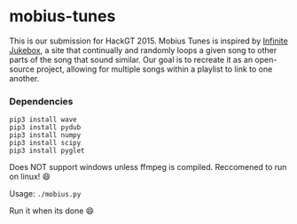 # mobius-tunes
This is our submission for HackGT 2015. Mobius Tunes is inspired by [Infinite Jukebox](http://labs.echonest.com/Uploader/index.html), a site that continually and randomly loops a given song to other parts of the song that sound similar. Our goal is to recreate it as an open-source project, allowing for multiple songs within a playlist to link to one another.

### Dependencies
```
pip3 install wave
pip3 install pydub
pip3 install numpy
pip3 install scipy
pip3 install pyglet
```
Does NOT support windows unless ffmpeg is compiled.
Reccomened to run on linux! :smile:

Usage:
`./mobius.py`

Run it when its done :smile:

